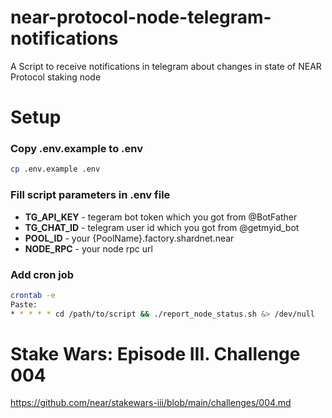 
# near-protocol-node-telegram-notifications
A Script to receive notifications in telegram about changes in state of NEAR Protocol staking node

# Setup

### Copy .env.example to .env
```sh
cp .env.example .env
```

### Fill script parameters in .env file
- **TG_API_KEY** - tegeram bot token which you got from @BotFather
- **TG_CHAT_ID** - telegram user id which you got from @getmyid_bot
- **POOL_ID** - your {PoolName}.factory.shardnet.near
- **NODE_RPC** - your node rpc url

### Add cron job
```sh
crontab -e
Paste:
* * * * * cd /path/to/script && ./report_node_status.sh &> /dev/null
```

# Stake Wars: Episode III. Challenge 004
https://github.com/near/stakewars-iii/blob/main/challenges/004.md


